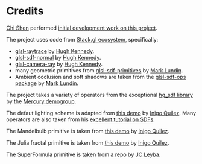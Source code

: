 # Credits

[Chi Shen](http://shenchi.github.io) performed [initial development work on this project](https://github.com/shenchi/glsllab). 

The project uses code from [Stack.gl ecosystem](http://stack.gl/), specifically:
  - [glsl-raytrace](https://github.com/glslify/glsl-raytrace) by [Hugh Kennedy](https://github.com/hughsk).
  - [glsl-sdf-normal](https://github.com/glslify/glsl-sdf-normal) by [Hugh Kennedy](https://github.com/hughsk).
  - [glsl-camera-ray](https://github.com/glslify/glsl-camera-ray) by [Hugh Kennedy](https://github.com/hughsk).
  - many geometric primitives from [glsl-sdf-primitives](https://github.com/marklundin/glsl-sdf-primitives) by [Mark Lundin](https://github.com/marklundin).
  - Ambient occlusion and soft shadows are taken from the [glsl-sdf-ops package](https://github.com/marklundin/glsl-sdf-ops) by [Mark Lundin](https://github.com/marklundin).

The project takes a variety of operators from the exceptional [hg_sdf library](http://mercury.sexy/hg_sdf/) by the [Mercury demogroup](http://mercury.sexy/).  

The defaut lighting scheme is adapted from [this demo](https://www.shadertoy.com/view/Xds3zN) by [Inigo Quilez](http://www.iquilezles.org). Many operators are also taken from his [excellent tutorial on SDFs](http://www.iquilezles.org/www/articles/distfunctions/distfunctions.htm).  

The Mandelbulb primitive is taken from [this demo](https://www.shadertoy.com/view/ltfSWn) by [Inigo Quilez](http://www.iquilezles.org).  

The Julia fractal primitive is taken from [this demo](https://www.shadertoy.com/view/MsfGRr) by [Inigo Quilez](http://www.iquilezles.org).  

The SuperFormula primitive is taken from [a repo](https://github.com/Softwave/glsl-superformula) by [JC Leyba](http://s0ftwave.com).  

